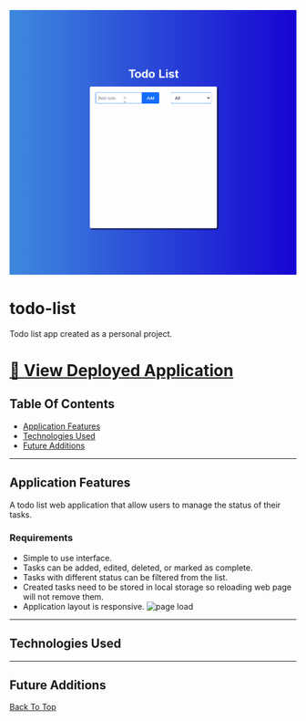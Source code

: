 ![page load](./readme-assets/app-demo.gif)

# todo-list

Todo list app created as a personal project.

# [🔗 View Deployed Application](https://hoang0211.github.io/to-do-list/)

## Table Of Contents

- [Application Features](#The-Challenge)
- [Technologies Used](#Tech-Used)
- [Future Additions](#Future-Additions)

---

## Application Features

A todo list web application that allow users to manage the status of their tasks.

### Requirements

- Simple to use interface.
- Tasks can be added, edited, deleted, or marked as complete.
- Tasks with different status can be filtered from the list.
- Created tasks need to be stored in local storage so reloading web page will not remove them.
- Application layout is responsive.
  ![page load](./readme-assets/responsive-layout.gif)

---

## Technologies Used

---

## Future Additions

[Back To Top](#Table-Of-Contents)
